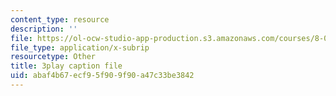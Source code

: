 ```yaml
---
content_type: resource
description: ''
file: https://ol-ocw-studio-app-production.s3.amazonaws.com/courses/8-01sc-classical-mechanics-fall-2016/abaf4b67ecf95f909f90a47c33be3842_0mGd0JUmgm8.vtt
file_type: application/x-subrip
resourcetype: Other
title: 3play caption file
uid: abaf4b67-ecf9-5f90-9f90-a47c33be3842
---
```


